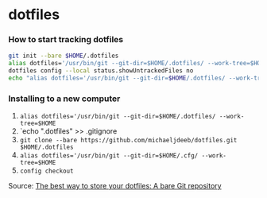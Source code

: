# dotfiles

### How to start tracking dotfiles
```bash
git init --bare $HOME/.dotfiles
alias dotfiles='/usr/bin/git --git-dir=$HOME/.dotfiles/ --work-tree=$HOME'
dotfiles config --local status.showUntrackedFiles no
echo "alias dotfiles='/usr/bin/git --git-dir=$HOME/.dotfiles/ --work-tree=$HOME'" >> $HOME/.bashrc
```

### Installing to a new computer
1. `alias dotfiles='/usr/bin/git --git-dir=$HOME/.dotfiles/ --work-tree=$HOME`
2. `echo ".dotfiles" >> .gitignore
3. `git clone --bare https://github.com/michaeljdeeb/dotfiles.git $HOME/.dotfiles`
4. `alias dotfiles='/usr/bin/git --git-dir=$HOME/.cfg/ --work-tree=$HOME`
5. `config checkout`

Source: [The best way to store your dotfiles: A bare Git repository](https://developer.atlassian.com/blog/2016/02/best-way-to-store-dotfiles-git-bare-repo/)
